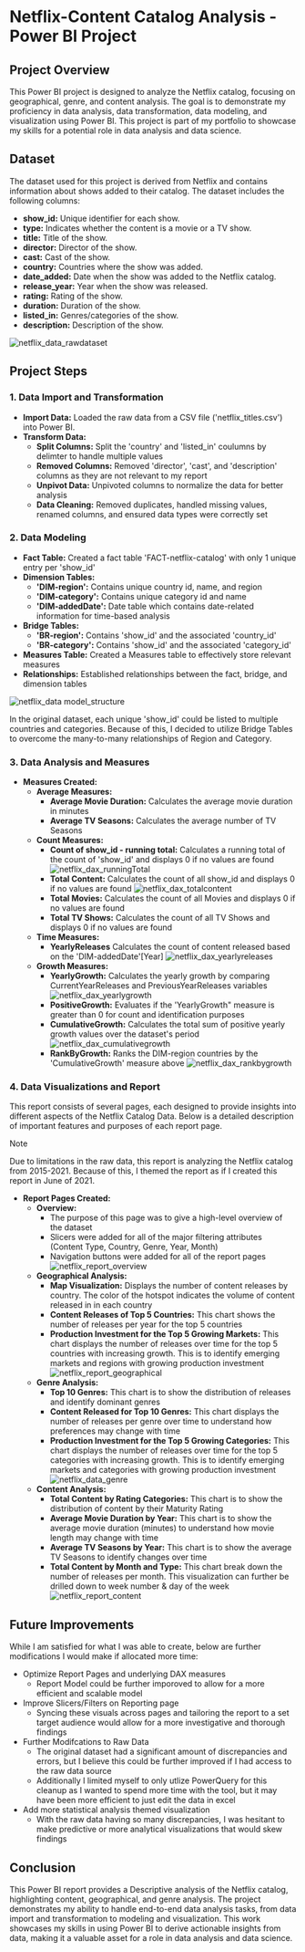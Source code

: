 # Netflix-Content Catalog Analysis - Power BI Project
## Project Overview
This Power BI project is designed to analyze the Netflix catalog, focusing on geographical, genre, and content analysis. The goal is to demonstrate my proficiency in data analysis, data transformation, data modeling, and visualization using Power BI. This project is part of my portfolio to showcase my skills for a potential role in data analysis and data science.

## Dataset
The dataset used for this project is derived from Netflix and contains information about shows added to their catalog. The dataset includes the following columns:
- **show_id:** Unique identifier for each show.
- **type:** Indicates whether the content is a movie or a TV show.
- **title:** Title of the show.
- **director:** Director of the show.
- **cast:** Cast of the show.
- **country:** Countries where the show was added.
- **date_added:** Date when the show was added to the Netflix catalog.
- **release_year:** Year when the show was released.
- **rating:** Rating of the show.
- **duration:** Duration of the show.
- **listed_in:** Genres/categories of the show.
- **description:** Description of the show.

![netflix_data_rawdataset](https://github.com/ColeWSchulte/Netflix-Catalog-Analysis/assets/140651727/54a6d9d3-5eac-4a1c-acdc-128e72ace5ec)


## Project Steps
### 1. Data Import and Transformation
- **Import Data:** Loaded the raw data from a CSV file ('netflix_titles.csv') into Power BI.
- **Transform Data:**
  - **Split Columns:** Split the 'country' and 'listed_in' coulumns by delimter to handle multiple values
  - **Removed Columns:** Removed 'director', 'cast', and 'description' columns as they are not relevant to my report
  - **Unpivot Data:** Unpivoted columns to normalize the data for better analysis
  - **Data Cleaning:** Removed duplicates, handled missing values, renamed columns, and ensured data types were correctly set

### 2. Data Modeling
- **Fact Table:** Created a fact table 'FACT-netflix-catalog' with only 1 unique entry per 'show_id'
- **Dimension Tables:**
  - **'DIM-region':** Contains unique country id, name, and region
  - **'DIM-category':** Contains unique category id and name
  - **'DIM-addedDate':** Date table which contains date-related information for time-based analysis
- **Bridge Tables:**
  - **'BR-region':** Contains 'show_id' and the associated 'country_id'
  - **'BR-category':** Contains 'show_id' and the associated 'category_id'
- **Measures Table:** Created a Measures table to effectively store relevant measures
- **Relationships:** Established relationships between the fact, bridge, and dimension tables

![netflix_data model_structure](https://github.com/ColeWSchulte/Netflix-Catalog-Analysis/assets/140651727/76f4db93-6c22-445b-8805-91583b4f3271)


In the original dataset, each unique 'show_id' could be listed to multiple countries and categories. Because of this, I decided to utilize Bridge Tables to overcome the many-to-many relationships of  Region and Category. 

### 3. Data Analysis and Measures
- **Measures Created:**
  - **Average Measures:**
    - **Average Movie Duration:** Calculates the average movie duration in minutes
    - **Average TV Seasons:** Calculates the average number of TV Seasons 
  - **Count Measures:**
    - **Count of show_id - running total:** Calculates a running total of the count of 'show_id' and displays 0 if no values are found
![netflix_dax_runningTotal](https://github.com/ColeWSchulte/Netflix-Catalog-Analysis/assets/140651727/cea12454-6b35-4ae6-beca-646a3a172466)
    - **Total Content:** Calculates the count of all show_id and displays 0 if no values are found
![netflix_dax_totalcontent](https://github.com/ColeWSchulte/Netflix-Catalog-Analysis/assets/140651727/f7f0ba2f-f87c-46a7-96b3-2981051f5b93)
    - **Total Movies:** Calculates the count of all Movies and displays 0 if no values are found
    - **Total TV Shows:** Calculates the count of all TV Shows and displays 0 if no values are found
  - **Time Measures:**
    - **YearlyReleases** Calculates the count of content released based on the 'DIM-addedDate'[Year]
![netflix_dax_yearlyreleases](https://github.com/ColeWSchulte/Netflix-Catalog-Analysis/assets/140651727/440ddc1b-a8d6-47d0-b857-e62c69b5fbe3)
  - **Growth Measures:**
    - **YearlyGrowth:** Calculates the yearly growth by comparing CurrentYearReleases and PreviousYearReleases variables
![netflix_dax_yearlygrowth](https://github.com/ColeWSchulte/Netflix-Catalog-Analysis/assets/140651727/ea8a2663-e8a5-41dd-bcde-915165d26336)
    - **PositiveGrowth:** Evaluates if the 'YearlyGrowth" measure is greater than 0 for count and identification purposes
    - **CumulativeGrowth:** Calculates the total sum of positive yearly growth values over the dataset's period
![netflix_dax_cumulativegrowth](https://github.com/ColeWSchulte/Netflix-Catalog-Analysis/assets/140651727/bdca3966-abb6-4bde-b0d1-942034ea3b6f)
    - **RankByGrowth:** Ranks the DIM-region countries by the 'CumulativeGrowth' measure above
![netflix_dax_rankbygrowth](https://github.com/ColeWSchulte/Netflix-Catalog-Analysis/assets/140651727/87ee1583-0dcb-4839-973f-ffd02e528770)


### 4. Data Visualizations and Report
This report consists of several pages, each designed to provide insights into different aspects of the Netflix Catalog Data. Below is a detailed description of important features and purposes of each report page.
>[!Note]
>Due to limitations in the raw data, this report is analyzing the Netflix catalog from 2015-2021. Because of this, I themed the report as if I created this report in June of 2021.

- **Report Pages Created:**
  - **Overview:**
    - The purpose of this page was to give a high-level overview of the dataset
    - Slicers were added for all of the major filtering attributes (Content Type, Country, Genre, Year, Month)
    - Navigation buttons were added for all of the report pages
![netflix_report_overview](https://github.com/ColeWSchulte/Netflix-Catalog-Analysis/assets/140651727/208f954c-7301-4efa-9ea5-a4798156915b)
  - **Geographical Analysis:**
    - **Map Visualization:** Displays the number of content releases by country. The color of the hotspot indicates the volume of content released in in each country
    - **Content Releases of Top 5 Countries:** This chart shows the number of releases per year for the top 5 countries
    - **Production Investment for the Top 5 Growing Markets:** This chart displays the number of releases over time for the top 5 countries with increasing growth. This is to identify emerging markets and regions with growing production investment
![netflix_report_geographical](https://github.com/ColeWSchulte/Netflix-Catalog-Analysis/assets/140651727/a62162d9-3bcc-456e-b02e-7d8c95c9b329)
  - **Genre Analysis:**
    - **Top 10 Genres:** This chart is to show the distribution of releases and identify dominant genres
    - **Content Released for Top 10 Genres:** This chart displays the number of releases per genre over time to understand how preferences may change with time
    - **Production Investment for the Top 5 Growing Categories:** This chart displays the number of releases over time for the top 5 categories with increasing growth. This is to identify emerging markets and categories with growing production investment
![netflix_data_genre](https://github.com/ColeWSchulte/Netflix-Catalog-Analysis/assets/140651727/4ef9940f-cec6-4b36-8549-6ea0f8cbd865)
  - **Content Analysis:**
    - **Total Content by Rating Categories:** This chart is to show the distribution of content by their Maturity Rating
    - **Average Movie Duration by Year:** This chart is to show the average movie duration (minutes) to understand how movie length may change with time
    - **Average TV Seasons by Year:** This chart is to show the average TV Seasons to identify changes over time
    - **Total Content by Month and Type:** This chart break down the number of releases per month. This visualization can further be drilled down to week number & day of the week
![netflix_report_content](https://github.com/ColeWSchulte/Netflix-Catalog-Analysis/assets/140651727/e7851f90-21da-449e-9cbb-ad73b2229bb0)

## Future Improvements
While I am satisfied for what I was able to create, below are further modifications I would make if allocated more time:
- Optimize Report Pages and underlying DAX measures
  - Report Model could be further imporoved to allow for a more efficient and scalable model
- Improve Slicers/Filters on Reporting page
  - Syncing these visuals across pages and tailoring the report to a set target audience would allow for a more investigative and thorough findings
- Further Modifcations to Raw Data
  - The original dataset had a significant amount of discrepancies and errors, but I believe this could be further improved if I had access to the raw data source
  - Additionally I limited myself to only utlize PowerQuery for this cleanup as I wanted to spend more time with the tool, but it may have been more efficient to just edit the data in excel
- Add more statistical analysis themed visualization
  - With the raw data having so many discrepancies, I was hesitant to make predictive or more analytical visualizations that would skew findings

## Conclusion
This Power BI report provides a Descriptive analysis of the Netflix catalog, highlighting content, geographical, and genre analysis. The project demonstrates my ability to handle end-to-end data analysis tasks, from data import and transformation to modeling and visualization. This work showcases my skills in using Power BI to derive actionable insights from data, making it a valuable asset for a role in data analysis and data science.   




